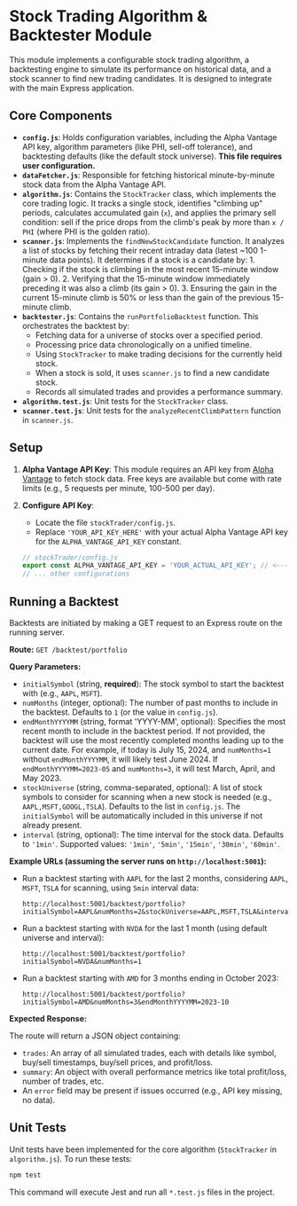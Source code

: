 # Stock Trading Algorithm & Backtester Module

This module implements a configurable stock trading algorithm, a backtesting engine to simulate its performance on historical data, and a stock scanner to find new trading candidates. It is designed to integrate with the main Express application.

## Core Components

-   **`config.js`**: Holds configuration variables, including the Alpha Vantage API key, algorithm parameters (like PHI, sell-off tolerance), and backtesting defaults (like the default stock universe). **This file requires user configuration.**
-   **`dataFetcher.js`**: Responsible for fetching historical minute-by-minute stock data from the Alpha Vantage API.
-   **`algorithm.js`**: Contains the `StockTracker` class, which implements the core trading logic. It tracks a single stock, identifies "climbing up" periods, calculates accumulated gain (`x`), and applies the primary sell condition: sell if the price drops from the climb's peak by more than `x / PHI` (where PHI is the golden ratio).
-   **`scanner.js`**: Implements the `findNewStockCandidate` function. It analyzes a list of stocks by fetching their recent intraday data (latest ~100 1-minute data points). It determines if a stock is a candidate by:
        1.  Checking if the stock is climbing in the most recent 15-minute window (gain > 0).
        2.  Verifying that the 15-minute window immediately preceding it was also a climb (its gain > 0).
        3.  Ensuring the gain in the current 15-minute climb is 50% or less than the gain of the previous 15-minute climb.
-   **`backtester.js`**: Contains the `runPortfolioBacktest` function. This orchestrates the backtest by:
    -   Fetching data for a universe of stocks over a specified period.
    -   Processing price data chronologically on a unified timeline.
    -   Using `StockTracker` to make trading decisions for the currently held stock.
    -   When a stock is sold, it uses `scanner.js` to find a new candidate stock.
    -   Records all simulated trades and provides a performance summary.
-   **`algorithm.test.js`**: Unit tests for the `StockTracker` class.
-   **`scanner.test.js`**: Unit tests for the `analyzeRecentClimbPattern` function in `scanner.js`.

## Setup

1.  **Alpha Vantage API Key**: This module requires an API key from [Alpha Vantage](https://www.alphavantage.co/support/#api-key) to fetch stock data. Free keys are available but come with rate limits (e.g., 5 requests per minute, 100-500 per day).
2.  **Configure API Key**:
    *   Locate the file `stockTrader/config.js`.
    *   Replace `'YOUR_API_KEY_HERE'` with your actual Alpha Vantage API key for the `ALPHA_VANTAGE_API_KEY` constant.

    ```javascript
    // stockTrader/config.js
    export const ALPHA_VANTAGE_API_KEY = 'YOUR_ACTUAL_API_KEY'; // <--- SET THIS
    // ... other configurations
    ```

## Running a Backtest

Backtests are initiated by making a GET request to an Express route on the running server.

**Route:** `GET /backtest/portfolio`

**Query Parameters:**

-   `initialSymbol` (string, **required**): The stock symbol to start the backtest with (e.g., `AAPL`, `MSFT`).
-   `numMonths` (integer, optional): The number of past months to include in the backtest. Defaults to `1` (or the value in `config.js`).
-   `endMonthYYYYMM` (string, format 'YYYY-MM', optional): Specifies the most recent month to include in the backtest period. If not provided, the backtest will use the most recently completed months leading up to the current date. For example, if today is July 15, 2024, and `numMonths=1` without `endMonthYYYYMM`, it will likely test June 2024. If `endMonthYYYYMM=2023-05` and `numMonths=3`, it will test March, April, and May 2023.
-   `stockUniverse` (string, comma-separated, optional): A list of stock symbols to consider for scanning when a new stock is needed (e.g., `AAPL,MSFT,GOOGL,TSLA`). Defaults to the list in `config.js`. The `initialSymbol` will be automatically included in this universe if not already present.
-   `interval` (string, optional): The time interval for the stock data. Defaults to `'1min'`. Supported values: `'1min'`, `'5min'`, `'15min'`, `'30min'`, `'60min'`.

**Example URLs (assuming the server runs on `http://localhost:5001`):**

-   Run a backtest starting with `AAPL` for the last 2 months, considering `AAPL`, `MSFT`, `TSLA` for scanning, using `5min` interval data:
    ```
    http://localhost:5001/backtest/portfolio?initialSymbol=AAPL&numMonths=2&stockUniverse=AAPL,MSFT,TSLA&interval=5min
    ```
-   Run a backtest starting with `NVDA` for the last 1 month (using default universe and interval):
    ```
    http://localhost:5001/backtest/portfolio?initialSymbol=NVDA&numMonths=1
    ```
-   Run a backtest starting with `AMD` for 3 months ending in October 2023:
    ```
    http://localhost:5001/backtest/portfolio?initialSymbol=AMD&numMonths=3&endMonthYYYYMM=2023-10
    ```

**Expected Response:**

The route will return a JSON object containing:
-   `trades`: An array of all simulated trades, each with details like symbol, buy/sell timestamps, buy/sell prices, and profit/loss.
-   `summary`: An object with overall performance metrics like total profit/loss, number of trades, etc.
-   An `error` field may be present if issues occurred (e.g., API key missing, no data).

## Unit Tests

Unit tests have been implemented for the core algorithm (`StockTracker` in `algorithm.js`).
To run these tests:

```bash
npm test
```
This command will execute Jest and run all `*.test.js` files in the project.
